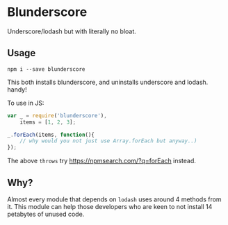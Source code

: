 # Blunderscore

Underscore/lodash but with literally no bloat.

## Usage

`npm i --save blunderscore`

This both installs blunderscore, and uninstalls underscore and lodash. handy!

To use in JS:

``` javascript
var _ = require('blunderscore'),
    items = [1, 2, 3];

_.forEach(items, function(){
    // why would you not just use Array.forEach but anyway..)
});
```

The above `throws` try https://npmsearch.com/?q=forEach instead.

## Why?

Almost every module that depends on `lodash` uses around 4 methods from it.
This module can help those developers who are keen to not install 14 petabytes of
unused code.
